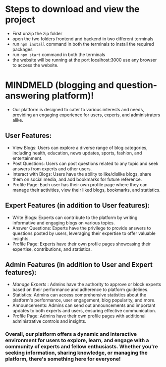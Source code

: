 # Steps to download and view the project
- First unzip the zip folder
- open the two folders frontend and backend in two different terminals
- run `npm install` command in both the terminals to install the required packages
- run `npm start` command in both the terminals
- the website will be running at the port localhost:3000 use any browser to access the website.

# MINDMELD (blogging and question-answering platform)!

- Our platform is designed to cater to various interests and needs, providing an engaging experience for users, experts, and administrators alike.

## User Features:

- View Blogs: Users can explore a diverse range of blog categories, including health, education, news updates, sports, fashion, and entertainment.
- Post Questions: Users can post questions related to any topic and seek answers from experts and other users.
- Interact with Blogs: Users have the ability to like/dislike blogs, share them on social media, and add bookmarks for future reference.
- Profile Page: Each user has their own profile page where they can manage their activities, view their liked blogs, bookmarks, and statistics.

## Expert Features (in addition to User features):

- Write Blogs: Experts can contribute to the platform by writing informative and engaging blogs on various topics.
- Answer Questions: Experts have the privilege to provide answers to questions posted by users, leveraging their expertise to offer valuable insights.
- Profile Page: Experts have their own profile pages showcasing their expertise, contributions, and statistics.

## Admin Features (in addition to User and Expert features):

- *Manage Experts* : Admins have the authority to approve or block experts based on their performance and adherence to platform guidelines.
- Statistics: Admins can access comprehensive statistics about the platform's performance, user engagement, blog popularity, and more.
- Announcements: Admins can send out announcements and important updates to both experts and users, ensuring effective communication.
- Profile Page: Admins have their own profile pages with additional administrative controls and insights.
### Overall, our platform offers a dynamic and interactive environment for users to explore, learn, and engage with a community of experts and fellow enthusiasts. Whether you're seeking information, sharing knowledge, or managing the platform, there's something here for everyone!
